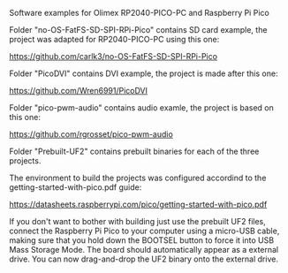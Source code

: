 Software examples for Olimex RP2040-PICO-PC and Raspberry Pi Pico

Folder "no-OS-FatFS-SD-SPI-RPi-Pico" contains SD card example, the project was adapted for RP2040-PICO-PC using this one:

https://github.com/carlk3/no-OS-FatFS-SD-SPI-RPi-Pico

Folder "PicoDVI" contains DVI example, the project is made after this one:

https://github.com/Wren6991/PicoDVI

Folder "pico-pwm-audio" contains audio examle, the project is based on this one:

https://github.com/rgrosset/pico-pwm-audio

Folder "Prebuilt-UF2" contains prebuilt binaries for each of the three projects.

The environment to build the projects was configured accordind to the getting-started-with-pico.pdf guide:

https://datasheets.raspberrypi.com/pico/getting-started-with-pico.pdf

If you don't want to bother with building just use the prebuilt UF2 files, connect the Raspberry Pi Pico to your computer using a micro-USB cable, making sure that you hold down the BOOTSEL button to force it into USB Mass Storage Mode. The board should automatically appear as a external drive. You can now drag-and-drop the UF2 binary onto the external drive.
